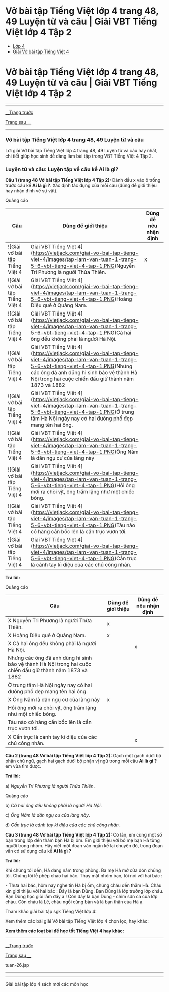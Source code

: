 # Vở bài tập Tiếng Việt lớp 4 trang 48, 49 Luyện từ và câu | Giải VBT Tiếng Việt lớp 4 Tập 2

  * [Lớp 4](https://vietjack.com/series/lop-4.jsp)
  * [Giải Vở bài tập Tiếng Việt 4](https://vietjack.com/giai-vo-bai-tap-tieng-viet-4/index.jsp)



# Vở bài tập Tiếng Việt lớp 4 trang 48, 49 Luyện từ và câu | Giải VBT Tiếng Việt lớp 4 Tập 2

* * *

[__Trang trước](https://vietjack.com/giai-vo-bai-tap-tieng-viet-4/tuan-26.jsp)

[Trang sau __](https://vietjack.com/giai-vo-bai-tap-tieng-viet-4/tuan-26.jsp)

* * *

### Vở bài tập Tiếng Việt lớp 4 trang 48, 49 Luyện từ và câu

Lời giải Vở bài tập Tiếng Việt lớp 4 trang 48, 49 Luyện từ và câu hay nhất, chi tiết giúp học sinh dễ dàng làm bài tập trong VBT Tiếng Việt 4 Tập 2.

### **Luyện từ và câu: Luyện tập về câu kể Ai là gì?**

**Câu 1 (trang 48 Vở bài tập Tiếng Việt lớp 4 Tập 2):** Đánh dấu x vào ô trống trước câu kể **Ai là gì ?**. Xác định tác dụng của mỗi câu (dùng để giới thiệu hay nhận định về sự vật).

Quảng cáo

Câu |  Dùng để giới thiệu| Dùng để nêu nhận định   
---|---|---  
![Giải vở bài tập Tiếng Việt 4 | Giải VBT Tiếng Việt 4](https://vietjack.com/giai-vo-bai-tap-tieng-viet-4/images/tap-lam-van-tuan-1-trang-5-6-vbt-tieng-viet-4-tap-1.PNG)Nguyễn Tri Phương là người Thừa Thiên. |  x|   
![Giải vở bài tập Tiếng Việt 4 | Giải VBT Tiếng Việt 4](https://vietjack.com/giai-vo-bai-tap-tieng-viet-4/images/tap-lam-van-tuan-1-trang-5-6-vbt-tieng-viet-4-tap-1.PNG)Hoàng Diệu quê ở Quảng Nam. |  |   
![Giải vở bài tập Tiếng Việt 4 | Giải VBT Tiếng Việt 4](https://vietjack.com/giai-vo-bai-tap-tieng-viet-4/images/tap-lam-van-tuan-1-trang-5-6-vbt-tieng-viet-4-tap-1.PNG)Cả hai ông đều không phải là người Hà Nội. |  |   
![Giải vở bài tập Tiếng Việt 4 | Giải VBT Tiếng Việt 4](https://vietjack.com/giai-vo-bai-tap-tieng-viet-4/images/tap-lam-van-tuan-1-trang-5-6-vbt-tieng-viet-4-tap-1.PNG)Nhưng các ông đã anh dũng hi sinh bảo vệ thành Hà Nội trong hai cuộc chiến đấu giữ thành nâm 1873 và 1882 |  |   
![Giải vở bài tập Tiếng Việt 4 | Giải VBT Tiếng Việt 4](https://vietjack.com/giai-vo-bai-tap-tieng-viet-4/images/tap-lam-van-tuan-1-trang-5-6-vbt-tieng-viet-4-tap-1.PNG)Ở trung tâm Hà Nội ngày nay có hai đưòng phố đẹp mang tên hai ông. |  |   
![Giải vở bài tập Tiếng Việt 4 | Giải VBT Tiếng Việt 4](https://vietjack.com/giai-vo-bai-tap-tieng-viet-4/images/tap-lam-van-tuan-1-trang-5-6-vbt-tieng-viet-4-tap-1.PNG)Ông Năm là dân ngụ cư của làng này |  |   
![Giải vở bài tập Tiếng Việt 4 | Giải VBT Tiếng Việt 4](https://vietjack.com/giai-vo-bai-tap-tieng-viet-4/images/tap-lam-van-tuan-1-trang-5-6-vbt-tieng-viet-4-tap-1.PNG)Hồi ông mới ra chòi vịt, ông trầm lặng như một chiếc bóng. |  |   
![Giải vở bài tập Tiếng Việt 4 | Giải VBT Tiếng Việt 4](https://vietjack.com/giai-vo-bai-tap-tieng-viet-4/images/tap-lam-van-tuan-1-trang-5-6-vbt-tieng-viet-4-tap-1.PNG)Tàu nào có hàng cần bốc lên là cần trục vươn tới. |  |   
![Giải vở bài tập Tiếng Việt 4 | Giải VBT Tiếng Việt 4](https://vietjack.com/giai-vo-bai-tap-tieng-viet-4/images/tap-lam-van-tuan-1-trang-5-6-vbt-tieng-viet-4-tap-1.PNG)Cần trục là cánh tay kì diệu của các chú công nhân. |  |   
  
**Trả lời:**

Quảng cáo

Câu |  Dùng để giới thiệu| Dùng để nêu nhận định   
---|---|---  
X Nguyễn Tri Phương là người Thừa Thiên. |  x|   
X Hoàng Diệu quê ở Quảng Nam. |  x|   
X Cả hai ông đều không phải là người Hà Nội. |  |  x  
Nhưng các ông đã anh dũng hi sinh bảo vệ thành Hà Nội trong hai cuộc chiến đấu giữ thành nâm 1873 và 1882 |  |   
Ở trung tâm Hà Nội ngày nay có hai đưòng phố đẹp mang tên hai ông. |  |   
X Ông Năm là dân ngụ cư của làng này | x |   
Hồi ông mới ra chòi vịt, ông trầm lặng như một chiếc bóng. |  |   
Tàu nào có hàng cần bốc lên là cần trục vươn tới. |  |   
X Cần trục là cánh tay kì diệu của các chú công nhân. |  |  x  
  
**Câu 2 (trang 48 Vở bài tập Tiếng Việt lớp 4 Tập 2):** Gạch một gạch dưới bộ phận chủ ngữ, gạch hai gạch dưới bộ phận vị ngữ trong mỗi câu **Ai là gì ?** em vừa tìm được.

**Trả lời:**

a) _Nguyễn Tri Phương_ _là người Thừa Thiên_.

Quảng cáo

b) _Cả hai ông_ _đều không phải là người Hà Nội_.

c) _Ông Năm_ _là dân ngụ cư của làng này_.

d) _Cần trục_ _là cánh tay kì diệu của các chú công nhân._

**Câu 3 (trang 48 Vở bài tập Tiếng Việt lớp 4 Tập 2):** Có lần, em cùng một số bạn trong lớp đến thăm bạn Hà bị ốm. Em giới thiệu với bố mẹ bạn Hà từng người trong nhóm. Hãy viết một đoạn văn ngắn kể lại chuyện đó, trong đoạn văn có sử dụng câu kể **Ai là gì ?**

**Trả lời:**

Khi chúng tôi đến, Hà đang nằm trong phòng. Ba mẹ Hà mở cửa đón chúng tôi. Chúng tôi lễ phép chào hai bác. Thay mặt nhóm bạn, tôi nói với hai bác :

\- Thưa hai bác, hôm nay nghe tin Hà bị ốm, chúng cháu đến thăm Hà. Cháu xin giới thiệu với hai bác : Đây là bạn Dũng. Bạn Dũng là lớp trưởng lớp cháu. Bạn Dũng học giỏi lắm đấy ạ ! Còn đây là bạn Dung - chim sơn ca của lớp cháu. Còn cháu là Lê, cháu ngồi cùng bàn và là bạn thân của Hà ạ.

Tham khảo giải bài tập sgk Tiếng Việt lớp 4:

Xem thêm các bài giải Vở bài tập Tiếng Việt lớp 4 chọn lọc, hay khác:

**Xem thêm các loạt bài để học tốt Tiếng Việt 4 hay khác:**

* * *

[__Trang trước](https://vietjack.com/giai-vo-bai-tap-tieng-viet-4/tuan-26.jsp)

[Trang sau __](https://vietjack.com/giai-vo-bai-tap-tieng-viet-4/tuan-26.jsp)

tuan-26.jsp

* * *

* * *

Giải bài tập lớp 4 sách mới các môn học
